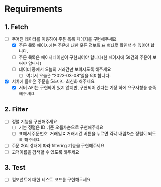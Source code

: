 # Requirements

## 1. Fetch
- [ ] 주어진 데이터를 이용하여 주문 목록 페이지를 구현해주세요
  - [x] 주문 목록 페이지에는 주문에 대한 모든 정보를 표 형태로 확인할 수 있어야 합니다.
  - [ ] 주문 목록은 페이지네이션이 구현되어야 합니다(한 페이지에 50건의 주문이 보여야 합니다)
  - [ ] 데이터 중에서 오늘의 거래건만 보여지도록 해주세요
    - [ ] 여기서 오늘은 “2023-03-08”일을 의미합니다.
- [x] 서버에 들어온 주문을 5초마다 최신화 해주세요
  - [x] 서버 API는 구현되어 있지 않지만, 구현되어 있다는 가정 하에 요구사항을 충족해주세요

## 2. Filter
- [ ] 정렬 기능을 구현해주세요
  - [ ] 기본 정렬은 ID 기준 오름차순으로 구현해주세요
  - [ ] 표에서 주문번호, 거래일 & 거래시간 버튼을 누르면 각각 내림차순 정렬이 되도록 해주세요
- [ ] 주문 처리 상태에 따라 filtering 기능을 구현해주세요
- [ ] 고객이름을 검색할 수 있도록 해주세요

## 3. Test
- [ ] 컴포넌트에 대한 테스트 코드를 구현해주세요